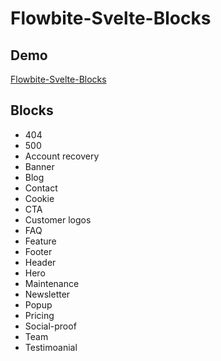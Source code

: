 # Flowbite-Svelte-Blocks

## Demo

[Flowbite-Svelte-Blocks](https://flowbite-svelte-blocks.vercel.app/)

## Blocks

- 404
- 500
- Account recovery
- Banner
- Blog
- Contact
- Cookie
- CTA
- Customer logos
- FAQ
- Feature
- Footer
- Header
- Hero
- Maintenance
- Newsletter
- Popup
- Pricing
- Social-proof
- Team
- Testimoanial